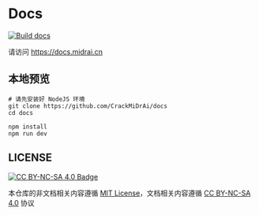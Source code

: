 # Docs

[![Build docs](https://github.com/CrackMiDrAi/docs/actions/workflows/build.yml/badge.svg)](https://github.com/CrackMiDrAi/docs/actions/workflows/build.yml)

请访问 https://docs.midrai.cn

## 本地预览

```shell
# 请先安装好 NodeJS 环境
git clone https://github.com/CrackMiDrAi/docs
cd docs

npm install
npm run dev
```

## LICENSE

[![CC BY-NC-SA 4.0 Badge](https://licensebuttons.net/l/by-nc-sa/4.0/88x31.png)](http://creativecommons.org/licenses/by-nc-sa/4.0/)

本仓库的非文档相关内容遵循 [MIT License](https://mit-license.org/)，文档相关内容遵循 [CC BY-NC-SA 4.0](http://creativecommons.org/licenses/by-nc-sa/4.0/) 协议
